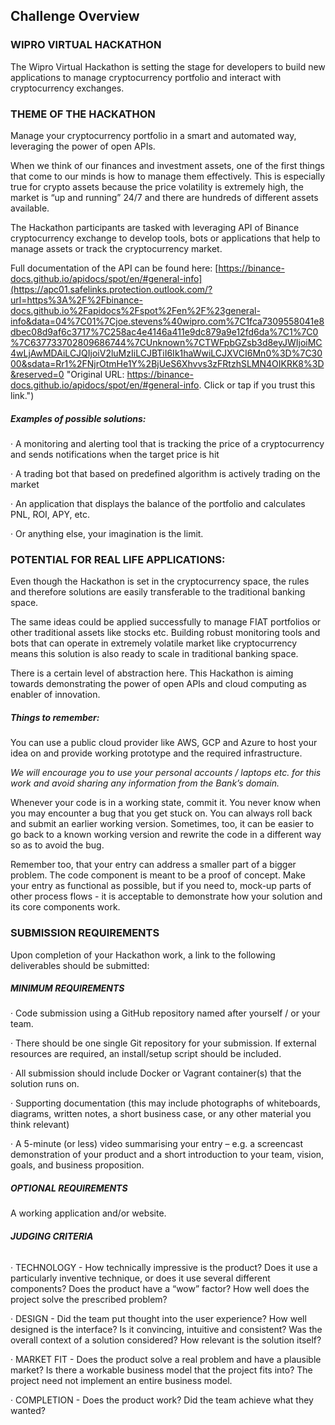 ## Challenge Overview

### **WIPRO VIRTUAL HACKATHON**

The Wipro Virtual Hackathon is setting the stage for developers to build new applications to manage cryptocurrency portfolio and interact with cryptocurrency exchanges.

### **THEME OF THE HACKATHON**

Manage your cryptocurrency portfolio in a smart and automated way, leveraging the power of open APIs.

When we think of our finances and investment assets, one of the first things that come to our minds is how to manage them effectively. This is especially true for crypto assets because the price volatility is extremely high, the market is “up and running” 24/7 and there are hundreds of different assets available.

The Hackathon participants are tasked with leveraging API of Binance cryptocurrency exchange to develop tools, bots or applications that help to manage assets or track the cryptocurrency market.

Full documentation of the API can be found here: [https://binance-docs.github.io/apidocs/spot/en/#general-info](https://apc01.safelinks.protection.outlook.com/?url=https%3A%2F%2Fbinance-docs.github.io%2Fapidocs%2Fspot%2Fen%2F%23general-info&data=04%7C01%7Cjoe.stevens%40wipro.com%7C1fca7309558041e8dbec08d9af6c3717%7C258ac4e4146a411e9dc879a9e12fd6da%7C1%7C0%7C637733702809686744%7CUnknown%7CTWFpbGZsb3d8eyJWIjoiMC4wLjAwMDAiLCJQIjoiV2luMzIiLCJBTiI6Ik1haWwiLCJXVCI6Mn0%3D%7C3000&sdata=Rr1%2FNjrOtmHe1Y%2BjUeS6Xhvvs3zFRtzhSLMN4OIKRK8%3D&reserved=0 "Original URL: https://binance-docs.github.io/apidocs/spot/en/#general-info. Click or tap if you trust this link.")

##### **Examples of possible solutions:**

· A monitoring and alerting tool that is tracking the price of a cryptocurrency and sends notifications when the target price is hit

· A trading bot that based on predefined algorithm is actively trading on the market

· An application that displays the balance of the portfolio and calculates PNL, ROI, APY, etc.

· Or anything else, your imagination is the limit.

### **POTENTIAL FOR REAL LIFE APPLICATIONS:**

Even though the Hackathon is set in the cryptocurrency space, the rules and therefore solutions are easily transferable to the traditional banking space.

The same ideas could be applied successfully to manage FIAT portfolios or other traditional assets like stocks etc. Building robust monitoring tools and bots that can operate in extremely volatile market like cryptocurrency means this solution is also ready to scale in traditional banking space.

There is a certain level of abstraction here. This Hackathon is aiming towards demonstrating the power of open APIs and cloud computing as enabler of innovation.

##### **Things to remember:**

You can use a public cloud provider like AWS, GCP and Azure to host your idea on and provide working prototype and the required infrastructure.

_We will encourage you to use your personal accounts / laptops etc. for this work and avoid sharing any information from the Bank’s domain._

Whenever your code is in a working state, commit it. You never know when you may encounter a bug that you get stuck on. You can always roll back and submit an earlier working version. Sometimes, too, it can be easier to go back to a known working version and rewrite the code in a different way so as to avoid the bug.

Remember too, that your entry can address a smaller part of a bigger problem. The code component is meant to be a proof of concept. Make your entry as functional as possible, but if you need to, mock-up parts of other process flows - it is acceptable to demonstrate how your solution and its core components work.

### **SUBMISSION REQUIREMENTS**

Upon completion of your Hackathon work, a link to the following deliverables should be submitted:

##### **MINIMUM REQUIREMENTS**

· Code submission using a GitHub repository named after yourself / or your team.

· There should be one single Git repository for your submission. If external resources are required, an install/setup script should be included.

· All submission should include Docker or Vagrant container(s) that the solution runs on.

· Supporting documentation (this may include photographs of whiteboards, diagrams, written notes, a short business case, or any other material you think relevant)

· A 5-minute (or less) video summarising your entry – e.g. a screencast demonstration of your product and a short introduction to your team, vision, goals, and business proposition.

##### **OPTIONAL REQUIREMENTS**

A working application and/or website.

###### **JUDGING CRITERIA**

· TECHNOLOGY - How technically impressive is the product? Does it use a particularly inventive technique, or does it use several different components? Does the product have a “wow” factor? How well does the project solve the prescribed problem?

· DESIGN - Did the team put thought into the user experience? How well designed is the interface? Is it convincing, intuitive and consistent? Was the overall context of a solution considered? How relevant is the solution itself?

· MARKET FIT - Does the product solve a real problem and have a plausible market? Is there a workable business model that the project fits into? The project need not implement an entire business model.

· COMPLETION - Does the product work? Did the team achieve what they wanted?